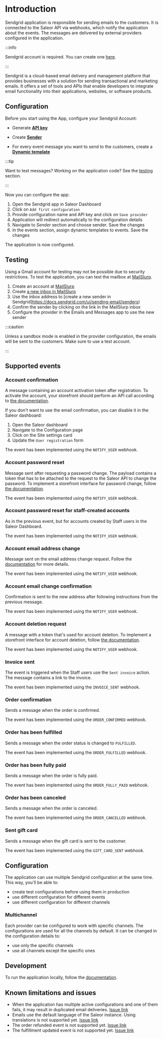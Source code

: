 
# Introduction

Sendgrid application is responsible for sending emails to the customers. It is connected to the Saleor API via webhooks, which notify the application about the events. The messages are delivered by external providers configured in the application.


:::info

Sendgrid account is required. You can create one [here](https://signup.sendgrid.com/).

:::

Sendgrid is a cloud-based email delivery and management platform that provides businesses with a solution for sending transactional and marketing emails. It offers a set of tools and APIs that enable developers to integrate email functionality into their applications, websites, or software products.

## Configuration

Before you start using the App, configure your Sendgrid Account:

- Generate [**API key**](https://docs.sendgrid.com/for-developers/sending-email/brite-verify#creating-a-new-api-key)

- Create [**Sender**](https://docs.sendgrid.com/ui/sending-email/senders)

- For every event message you want to send to the customers, create a [**Dynamic template**](https://docs.sendgrid.com/ui/sending-email/how-to-send-an-email-with-dynamic-templates#design-a-dynamic-template)

:::tip

Want to test messages? Working on the application code? See the [testing](#testing) section.

:::

Now you can configure the app:

1. Open the Sendgrid app in Saleor Dashboard
2. Click on `Add first configuration`
4. Provide configuration name and API key and click on `Save provider`
5. Application will redirect automatically to the configuration details
6. Navigate to _Sender_ section and choose sender. Save the changes
7. In the events section, assign dynamic templates to events. Save the changes

The application is now configured.

## Testing

Using a Gmail account for testing may not be possible due to security restrictions. To test the application, you can test the mailbox at [MailSlurp](https://www.mailslurp.com/).

1. Create an account at [MailSlurp](https://www.mailslurp.com/)
2. Create [a new inbox in MailSlurp](https://www.mailslurp.com/guides/creating-inboxes/)
3. Use the inbox address to [create a new sender in Sendgrid]https://docs.sendgrid.com/ui/sending-email/senders)
4. Confirm the sender by clicking on the link in the MailSlurp inbox
5. Configure the provider in the Emails and Messages app to use the new sender

:::caution

Unless a sandbox mode is enabled in the provider configuration, the emails will be sent to the customers. Make sure to use a test account.

:::



## Supported events

### Account confirmation

A message containing an account activation token after registration. To activate the account, your storefront should perform an API call according to [the documentation](../../../users#registration-with-email-confirmation).

If you don't want to use the email confirmation, you can disable it in the Saleor dashboard:

1. Open the Saleor dashboard
2. Navigate to the Configuration page
3. Click on the Site settings card
4. Update the `User registration` form

The event has been implemented using the `NOTIFY_USER` webhook.

### Account password reset

Message sent after requesting a password change. The payload contains a token that has to be attached to the request to the Saleor API to change the password. To implement a storefront interface for password change, follow [the documentation](../../../users#resetting-the-password).

The event has been implemented using the `NOTIFY_USER` webhook.

### Account password reset for staff-created accounts

As in the previous event, but for accounts created by Staff users in the Saleor Dashboard.

The event has been implemented using the `NOTIFY_USER` webhook.

### Account email address change

Message sent on the email address change request. Follow the [documentation](../../../users#changing-the-email-address) for more details.

The event has been implemented using the `NOTIFY_USER` webhook.

### Account email change confirmation

Confirmation is sent to the new address after following instructions from the previous message.

The event has been implemented using the `NOTIFY_USER` webhook.

### Account deletion request

A message with a token that's used for account deletion. To implement a storefront interface for account deletion, follow [the documentation](../../../users#deleting-the-account).

The event has been implemented using the `NOTIFY_USER` webhook.

### Invoice sent

The event is triggered when the Staff users use the `Sent invoice` action. The message contains a link to the invoice.

The event has been implemented using the `INVOICE_SENT` webhook.

### Order confirmation

Sends a message when the order is confirmed.

The event has been implemented using the `ORDER_CONFIRMED` webhook.

### Order has been fulfilled

Sends a message when the order status is changed to `FULFILLED`.

The event has been implemented using the `ORDER_FULFILLED` webhook.

### Order has been fully paid

Sends a message when the order is fully paid.

The event has been implemented using the `ORDER_FULLY_PAID` webhook.

### Order has been canceled

Sends a message when the order is canceled.

The event has been implemented using the `ORDER_CANCELLED` webhook.

### Sent gift card

Sends a message when the gift card is sent to the customer.

The event has been implemented using the `GIFT_CARD_SENT` webhook.

## Configuration

The application can use multiple Sendgrid configuration at the same time. This way, you'll be able to:

- create test configurations before using them in production
- use different configuration for different events
- use different configuration for different channels

### Multichannel

Each provider can be configured to work with specific channels. The configurations are used for all the channels by default. It can be changed in the configuration details to:

- use only the specific channels
- use all channels except the specific ones

## Development

To run the application locally, follow the [documentation](../../../extending/apps/developing-apps/app-examples#saleor-apps).

## Known limitations and issues

- When the application has multiple active configurations and one of them fails, it may result in duplicated email deliveries. [Issue link](https://github.com/saleor/apps/issues/725)
- Emails use the default language of the Saleor instance. Using translations is not supported yet. [Issue link](https://github.com/saleor/apps/issues/726)
- The order refunded event is not supported yet. [Issue link](https://github.com/saleor/apps/issues/728)
- The fulfillment updated event is not supported yet. [Issue link](https://github.com/saleor/apps/issues/729)

